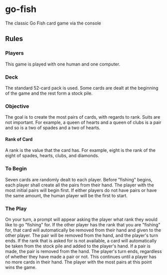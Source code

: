 # go-fish
The classic Go Fish card game via the console

## Rules
### Players
This game is played with one human and one computer.

### Deck
The standard 52-card pack is used. Some cards are dealt at the beginning of the game and the rest form a stock pile. 

### Objective
The goal is to create the most pairs of cards, with regards to rank. Suits are not important. For example, a queen of hearts and a queen of clubs is a pair and so is a two of spades and a two of hearts.  

#### Rank of Card
A rank is the value that the card has. For example, eight is the rank of the eight of spades, hearts, clubs, and diamonds.  

### To Begin
Seven cards are randomly dealt to each player. Before "fishing" begins, each player shall create all the pairs from their hand. The player with the most initial pairs will begin first. If either players do not have pairs or have the same amount, the human player will be the first to start.

### The Play
On your turn, a prompt will appear asking the player what rank they would like to go "fishing" for. If the other player has the rank that you are "fishing" for, that card will automatically be removed from their hand and given to the other player. The pair will be removed from the hand, and the player's turn ends. If the rank that is asked for is not available, a card will automatically be taken from the stock pile and added to the player's hand. If a pair is made, the pair is removed from the hand. The player's turn ends, regardless of whether they have made a pair or not. This continues until a player has no more cards in their hand. The player with the most pairs at this point wins the game. 